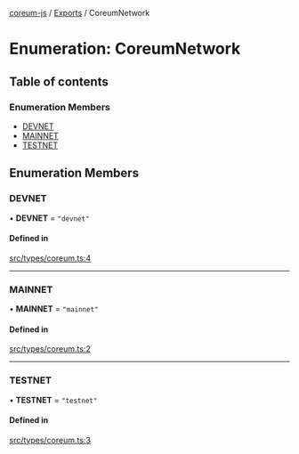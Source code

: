 [coreum-js](../README.md) / [Exports](../modules.md) / CoreumNetwork

# Enumeration: CoreumNetwork

## Table of contents

### Enumeration Members

- [DEVNET](CoreumNetwork.md#devnet)
- [MAINNET](CoreumNetwork.md#mainnet)
- [TESTNET](CoreumNetwork.md#testnet)

## Enumeration Members

### DEVNET

• **DEVNET** = ``"devnet"``

#### Defined in

[src/types/coreum.ts:4](https://github.com/CooperFoundation/coreum-js/blob/1aa4fb5/src/types/coreum.ts#L4)

___

### MAINNET

• **MAINNET** = ``"mainnet"``

#### Defined in

[src/types/coreum.ts:2](https://github.com/CooperFoundation/coreum-js/blob/1aa4fb5/src/types/coreum.ts#L2)

___

### TESTNET

• **TESTNET** = ``"testnet"``

#### Defined in

[src/types/coreum.ts:3](https://github.com/CooperFoundation/coreum-js/blob/1aa4fb5/src/types/coreum.ts#L3)
